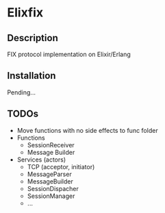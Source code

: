 # Elixfix


## Description

FIX protocol implementation on Elixir/Erlang


## Installation

Pending...

## TODOs

* Move functions with no side effects to func folder
* Functions
  * SessionReceiver
  * Message Builder
* Services (actors)
  * TCP (acceptor, initiator)
  * MessageParser
  * MessageBuilder
  * SessionDispacher
  * SessionManager
  * ...
